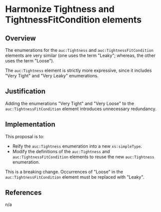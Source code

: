 # Harmonize Tightness and TightnessFitCondition elements

## Overview

The enumerations for the `auc:Tightness` and `auc:TightnessFitCondition` elements are very similar (one uses the term "Leaky"; whereas, the other uses the term "Loose").

The `auc:Tightness` element is strictly more expressive, since it includes "Very Tight" and "Very Leaky" enumerations.

## Justification

Adding the enumerations "Very Tight" and "Very Loose" to the `auc:TightnessFitCondition` element introduces unnecessary redundancy.

## Implementation

This proposal is to:

- Reify the `auc:Tightness` enumeration into a new `xs:simpleType`.
- Modify the definitions of the `auc:Tightness` and `auc:TightnessFitCondition` elements to reuse the new `auc:Tightness` enumeration.

This is a breaking change.
Occurrences of "Loose" in the `auc:TightnessFitCondition` element must be replaced with "Leaky".

## References

n/a
